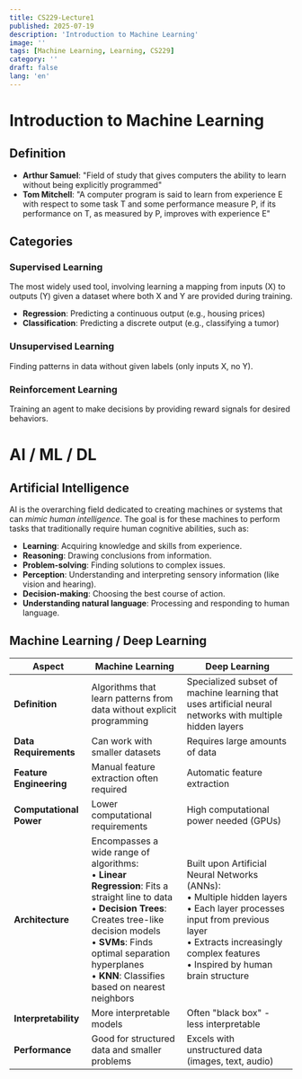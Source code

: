 ```yaml
---
title: CS229-Lecture1
published: 2025-07-19
description: 'Introduction to Machine Learning'
image: ''
tags: [Machine Learning, Learning, CS229]
category: ''
draft: false 
lang: 'en'
---
```


# Introduction to Machine Learning

## Definition

- **Arthur Samuel**: "Field of study that gives computers the ability to learn without being explicitly programmed"
- **Tom Mitchell**: "A computer program is said to learn from experience E with respect to some task T and some performance measure P, if its performance on T, as measured by P, improves with experience E"

## Categories

### Supervised Learning
The most widely used tool, involving learning a mapping from inputs (X) to outputs (Y) given a dataset where both X and Y are provided during training.

- **Regression**: Predicting a continuous output (e.g., housing prices)
- **Classification**: Predicting a discrete output (e.g., classifying a tumor)

### Unsupervised Learning
Finding patterns in data without given labels (only inputs X, no Y).

### Reinforcement Learning
Training an agent to make decisions by providing reward signals for desired behaviors.

# AI / ML / DL

## Artificial Intelligence

AI is the overarching field dedicated to creating machines or systems that can *mimic human intelligence*. The goal is for these machines to perform tasks that traditionally require human cognitive abilities, such as:
- **Learning**: Acquiring knowledge and skills from experience.
- **Reasoning**: Drawing conclusions from information.
- **Problem-solving**: Finding solutions to complex issues.
- **Perception**: Understanding and interpreting sensory information (like vision and hearing).
- **Decision-making**: Choosing the best course of action.
- **Understanding natural language**: Processing and responding to human language.

## Machine Learning / Deep Learning

| Aspect | Machine Learning | Deep Learning |
|--------|------------------|---------------|
| **Definition** | Algorithms that learn patterns from data without explicit programming | Specialized subset of machine learning that uses artificial neural networks with multiple hidden layers |
| **Data Requirements** | Can work with smaller datasets | Requires large amounts of data |
| **Feature Engineering** | Manual feature extraction often required | Automatic feature extraction |
| **Computational Power** | Lower computational requirements | High computational power needed (GPUs) |
| **Architecture** | Encompasses a wide range of algorithms:<br>• **Linear Regression**: Fits a straight line to data<br>• **Decision Trees**: Creates tree-like decision models<br>• **SVMs**: Finds optimal separation hyperplanes<br>• **KNN**: Classifies based on nearest neighbors | Built upon Artificial Neural Networks (ANNs):<br>• Multiple hidden layers<br>• Each layer processes input from previous layer<br>• Extracts increasingly complex features<br>• Inspired by human brain structure |
| **Interpretability** | More interpretable models | Often "black box" - less interpretable |
| **Performance** | Good for structured data and smaller problems | Excels with unstructured data (images, text, audio) |
